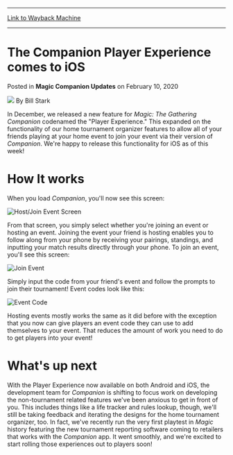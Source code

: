 
---
[Link to Wayback Machine](https://web.archive.org/web/20210503034717/https://magic.wizards.com/en/articles/archive/magic-companion-updates/companion-player-experience-comes-ios-2020-02-10)

[_metadata_:author]:- "Bill Stark"
[_metadata_:description]:- "We're happy to release expanded functionality for the Magic: The Gathering Companion app on iOS. Read all about it here."
[_metadata_:generator]:- "Drupal 7 (http://drupal.org)"
[_metadata_:node]:- "1496270"
[_metadata_:publish_date]:- "2020-02-10"
[_metadata_:source]:- "div-main-content"
[_metadata_:title]:- "The Companion Player Experience comes to iOS"
[_metadata_:wayback_capture_timestamp]:- "2021-05-03 03:47:17"
[_metadata_:wayback_raw_url]:- "https://web.archive.org/web/20210503034717id_/https://magic.wizards.com/en/articles/archive/magic-companion-updates/companion-player-experience-comes-ios-2020-02-10"
[_metadata_:wayback_url]:- "https://magic.wizards.com/en/articles/archive/magic-companion-updates/companion-player-experience-comes-ios-2020-02-10"
---


The Companion Player Experience comes to iOS
============================================



 Posted in **Magic Companion Updates**
 on February 10, 2020 






![](https://media.magic.wizards.com/styles/auth_small/public/images/person/authorpic_BillStark.jpg)
By Bill Stark











In December, we released a new feature for *Magic: The Gathering Companion* codenamed the "Player Experience." This expanded on the functionality of our home tournament organizer features to allow all of your friends playing at your home event to join your event via their version of *Companion*. We're happy to release this functionality for iOS as of this week!


How It works
============


When you load *Companion*, you'll now see this screen:


![Host/Join Event Screen](https://media.wizards.com/2020/images/daily/wB2pj86Jbl.png)


From that screen, you simply select whether you're joining an event or hosting an event. Joining the event your friend is hosting enables you to follow along from your phone by receiving your pairings, standings, and inputting your match results directly through your phone. To join an event, you'll see this screen:


![Join Event](https://media.wizards.com/2020/images/daily/8YHUDLaHE8.png)


Simply input the code from your friend's event and follow the prompts to join their tournament! Event codes look like this:


![Event Code](https://media.wizards.com/2020/images/daily/8IcyJhGCpF.png)


Hosting events mostly works the same as it did before with the exception that you now can give players an event code they can use to add themselves to your event. That reduces the amount of work you need to do to get players into your event!


What's up next
==============


With the Player Experience now available on both Android and iOS, the development team for *Companion* is shifting to focus work on developing the non-tournament related features we've been anxious to get in front of you. This includes things like a life tracker and rules lookup, though, we'll still be taking feedback and iterating the designs for the home tournament organizer, too. In fact, we've recently run the very first playtest in *Magic* history featuring the new tournament reporting software coming to retailers that works with the *Companion* app. It went smoothly, and we're excited to start rolling those experiences out to players soon!







